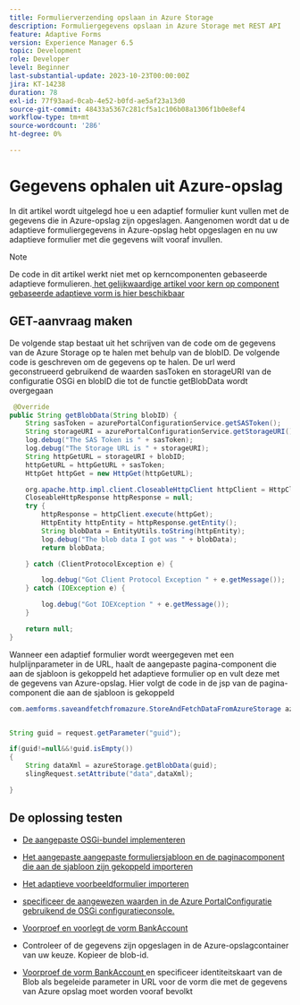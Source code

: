 ```yaml
---
title: Formulierverzending opslaan in Azure Storage
description: Formuliergegevens opslaan in Azure Storage met REST API
feature: Adaptive Forms
version: Experience Manager 6.5
topic: Development
role: Developer
level: Beginner
last-substantial-update: 2023-10-23T00:00:00Z
jira: KT-14238
duration: 78
exl-id: 77f93aad-0cab-4e52-b0fd-ae5af23a13d0
source-git-commit: 48433a5367c281cf5a1c106b08a1306f1b0e8ef4
workflow-type: tm+mt
source-wordcount: '286'
ht-degree: 0%

---
```


# Gegevens ophalen uit Azure-opslag

In dit artikel wordt uitgelegd hoe u een adaptief formulier kunt vullen met de gegevens die in Azure-opslag zijn opgeslagen.
Aangenomen wordt dat u de adaptieve formuliergegevens in Azure-opslag hebt opgeslagen en nu uw adaptieve formulier met die gegevens wilt vooraf invullen.
>[!NOTE]
>De code in dit artikel werkt niet met op kerncomponenten gebaseerde adaptieve formulieren.[ het gelijkwaardige artikel voor kern op component gebaseerde adaptieve vorm is hier beschikbaar ](https://experienceleague.adobe.com/docs/experience-manager-learn/forms/prefill-form-with-data-attachments/introduction.html?lang=nl-NL)


## GET-aanvraag maken

De volgende stap bestaat uit het schrijven van de code om de gegevens van de Azure Storage op te halen met behulp van de blobID. De volgende code is geschreven om de gegevens op te halen. De url werd geconstrueerd gebruikend de waarden sasToken en storageURI van de configuratie OSGi en blobID die tot de functie getBlobData wordt overgegaan

```java
 @Override
public String getBlobData(String blobID) {
    String sasToken = azurePortalConfigurationService.getSASToken();
    String storageURI = azurePortalConfigurationService.getStorageURI();
    log.debug("The SAS Token is " + sasToken);
    log.debug("The Storage URL is " + storageURI);
    String httpGetURL = storageURI + blobID;
    httpGetURL = httpGetURL + sasToken;
    HttpGet httpGet = new HttpGet(httpGetURL);

    org.apache.http.impl.client.CloseableHttpClient httpClient = HttpClientBuilder.create().build();
    CloseableHttpResponse httpResponse = null;
    try {
        httpResponse = httpClient.execute(httpGet);
        HttpEntity httpEntity = httpResponse.getEntity();
        String blobData = EntityUtils.toString(httpEntity);
        log.debug("The blob data I got was " + blobData);
        return blobData;

    } catch (ClientProtocolException e) {

        log.debug("Got Client Protocol Exception " + e.getMessage());
    } catch (IOException e) {

        log.debug("Got IOEXception " + e.getMessage());
    }

    return null;
}
```

Wanneer een adaptief formulier wordt weergegeven met een hulplijnparameter in de URL, haalt de aangepaste pagina-component die aan de sjabloon is gekoppeld het adaptieve formulier op en vult deze met de gegevens van Azure-opslag.
Hier volgt de code in de jsp van de pagina-component die aan de sjabloon is gekoppeld

```java
com.aemforms.saveandfetchfromazure.StoreAndFetchDataFromAzureStorage azureStorage = sling.getService(com.aemforms.saveandfetchfromazure.StoreAndFetchDataFromAzureStorage.class);


String guid = request.getParameter("guid");

if(guid!=null&&!guid.isEmpty())
{
    String dataXml = azureStorage.getBlobData(guid);
    slingRequest.setAttribute("data",dataXml);

}
```

## De oplossing testen

* [De aangepaste OSGi-bundel implementeren](./assets/SaveAndFetchFromAzure.core-1.0.0-SNAPSHOT.jar)

* [Het aangepaste aangepaste formuliersjabloon en de paginacomponent die aan de sjabloon zijn gekoppeld importeren](./assets/store-and-fetch-from-azure.zip)

* [Het adaptieve voorbeeldformulier importeren](./assets/bank-account-sample-form.zip)

* [ specificeer de aangewezen waarden in de Azure PortalConfiguratie gebruikend de OSGi configuratieconsole.](https://experienceleague.adobe.com/docs/experience-manager-learn/forms/some-useful-integrations/store-form-data-in-azure-storage.html?lang=nl-NL#provide-the-blob-sas-token-and-storage-uri)

* [ Voorproef en voorlegt de vorm BankAccount ](http://localhost:4502/content/dam/formsanddocuments/azureportalstorage/bankaccount/jcr:content?wcmmode=disabled)

* Controleer of de gegevens zijn opgeslagen in de Azure-opslagcontainer van uw keuze. Kopieer de blob-id.

* [ Voorproef de vorm BankAccount ](http://localhost:4502/content/dam/formsanddocuments/azureportalstorage/bankaccount/jcr:content?wcmmode=disabled&amp;guid=dba8ac0b-8be6-41f2-9929-54f627a649f6) en specificeer identiteitskaart van de Blob als begeleide parameter in URL voor de vorm die met de gegevens van Azure opslag moet worden vooraf bevolkt
